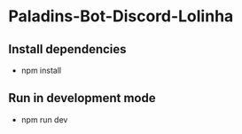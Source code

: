 # Paladins-Bot-Discord-Lolinha

## Install dependencies

- npm install

## Run in development mode

- npm run dev
